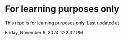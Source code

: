# For learning purposes only
This repo is for learning purposes only.
Last updated at

Friday, November 8, 2024 1:22:32 PM

